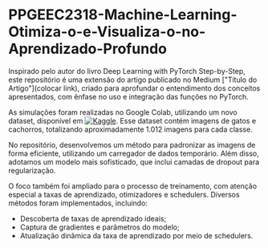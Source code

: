 # PPGEEC2318-Machine-Learning-Otimiza-o-e-Visualiza-o-no-Aprendizado-Profundo

Inspirado pelo autor do livro Deep Learning with PyTorch Step-by-Step, este repositório é uma extensão do artigo publicado no Medium ["Título do Artigo"](colocar link), criado para aprofundar o entendimento dos conceitos apresentados, com ênfase no uso e integração das funções no PyTorch.

As simulações foram realizadas no Google Colab, utilizando um novo dataset, disponível em [![Kaggle](https://img.shields.io/badge/Kaggle-119ebd?style=plastic&logoColor=white)](https://www.kaggle.com/datasets/tongpython/cat-and-dog/data). Esse dataset contém imagens de gatos e cachorros, totalizando aproximadamente 1.012 imagens para cada classe.

No repositório, desenvolvemos um método para padronizar as imagens de forma eficiente, utilizando um carregador de dados temporário. Além disso, adotamos um modelo mais sofisticado, que inclui camadas de dropout para regularização.

O foco também foi ampliado para o processo de treinamento, com atenção especial a taxas de aprendizado, otimizadores e schedulers. Diversos métodos foram implementados, incluindo:

- Descoberta de taxas de aprendizado ideais;
- Captura de gradientes e parâmetros do modelo;
- Atualização dinâmica da taxa de aprendizado por meio de schedulers.
